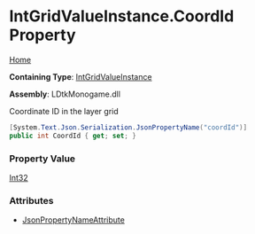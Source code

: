 # IntGridValueInstance\.CoordId Property

[Home](../../../README.md)

**Containing Type**: [IntGridValueInstance](../README.md)

**Assembly**: LDtkMonogame\.dll

  
Coordinate ID in the layer grid

```csharp
[System.Text.Json.Serialization.JsonPropertyName("coordId")]
public int CoordId { get; set; }
```

### Property Value

[Int32](https://docs.microsoft.com/en-us/dotnet/api/system.int32)

### Attributes

* [JsonPropertyNameAttribute](https://docs.microsoft.com/en-us/dotnet/api/system.text.json.serialization.jsonpropertynameattribute)

